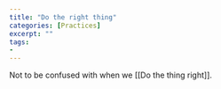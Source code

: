 ```yaml
---
title: "Do the right thing"
categories: [Practices]
excerpt: ""
tags:
- 
---
```

Not to be confused with when we [[Do the thing right]]. 